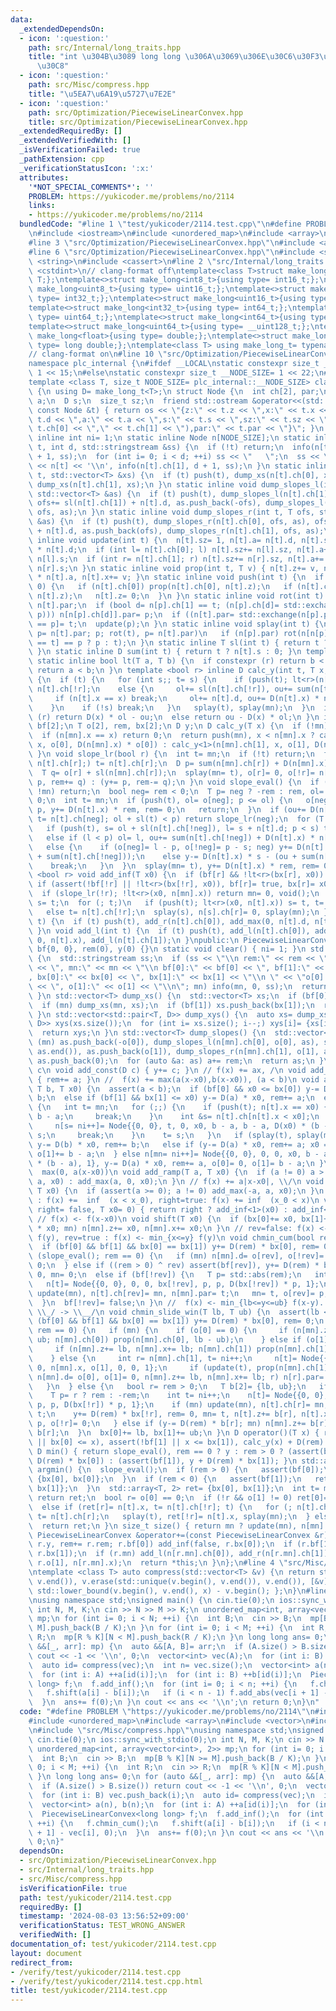 ```yaml
---
data:
  _extendedDependsOn:
  - icon: ':question:'
    path: src/Internal/long_traits.hpp
    title: "int \u304B\u3089 long long \u306A\u3069\u306E\u30C6\u30F3\u30D7\u30EC\u30FC\
      \u30C8"
  - icon: ':question:'
    path: src/Misc/compress.hpp
    title: "\u5EA7\u6A19\u5727\u7E2E"
  - icon: ':question:'
    path: src/Optimization/PiecewiseLinearConvex.hpp
    title: src/Optimization/PiecewiseLinearConvex.hpp
  _extendedRequiredBy: []
  _extendedVerifiedWith: []
  _isVerificationFailed: true
  _pathExtension: cpp
  _verificationStatusIcon: ':x:'
  attributes:
    '*NOT_SPECIAL_COMMENTS*': ''
    PROBLEM: https://yukicoder.me/problems/no/2114
    links:
    - https://yukicoder.me/problems/no/2114
  bundledCode: "#line 1 \"test/yukicoder/2114.test.cpp\"\n#define PROBLEM \"https://yukicoder.me/problems/no/2114\"\
    \n#include <iostream>\n#include <unordered_map>\n#include <array>\n#include <vector>\n\
    #line 3 \"src/Optimization/PiecewiseLinearConvex.hpp\"\n#include <algorithm>\n\
    #line 6 \"src/Optimization/PiecewiseLinearConvex.hpp\"\n#include <sstream>\n#include\
    \ <string>\n#include <cassert>\n#line 2 \"src/Internal/long_traits.hpp\"\n#include\
    \ <cstdint>\n// clang-format off\ntemplate<class T>struct make_long{using type=\
    \ T;};\ntemplate<>struct make_long<int8_t>{using type= int16_t;};\ntemplate<>struct\
    \ make_long<uint8_t>{using type= uint16_t;};\ntemplate<>struct make_long<int16_t>{using\
    \ type= int32_t;};\ntemplate<>struct make_long<uint16_t>{using type= uint32_t;};\n\
    template<>struct make_long<int32_t>{using type= int64_t;};\ntemplate<>struct make_long<uint32_t>{using\
    \ type= uint64_t;};\ntemplate<>struct make_long<int64_t>{using type= __int128_t;};\n\
    template<>struct make_long<uint64_t>{using type= __uint128_t;};\ntemplate<>struct\
    \ make_long<float>{using type= double;};\ntemplate<>struct make_long<double>{using\
    \ type= long double;};\ntemplate<class T> using make_long_t= typename make_long<T>::type;\n\
    // clang-format on\n#line 10 \"src/Optimization/PiecewiseLinearConvex.hpp\"\n\
    namespace plc_internal {\n#ifdef __LOCAL\nstatic constexpr size_t __NODE_SIZE=\
    \ 1 << 15;\n#else\nstatic constexpr size_t __NODE_SIZE= 1 << 22;\n#endif\n}\n\
    template <class T, size_t NODE_SIZE= plc_internal::__NODE_SIZE> class PiecewiseLinearConvex\
    \ {\n using D= make_long_t<T>;\n struct Node {\n  int ch[2], par;\n  T z, x, d,\
    \ a;\n  D s;\n  size_t sz;\n  friend std::ostream &operator<<(std::ostream &os,\
    \ const Node &t) { return os << \"{z:\" << t.z << \",x:\" << t.x << \",d:\" <<\
    \ t.d << \",a:\" << t.a << \",s:\" << t.s << \",sz:\" << t.sz << \",ch:(\" <<\
    \ t.ch[0] << \",\" << t.ch[1] << \"),par:\" << t.par << \"}\"; }\n };\n static\
    \ inline int ni= 1;\n static inline Node n[NODE_SIZE];\n static inline void info(int\
    \ t, int d, std::stringstream &ss) {\n  if (!t) return;\n  info(n[t].ch[0], d\
    \ + 1, ss);\n  for (int i= 0; i < d; ++i) ss << \"   \";\n  ss << \" \u25A0 \"\
    \ << n[t] << '\\n', info(n[t].ch[1], d + 1, ss);\n }\n static inline void dump_xs(int\
    \ t, std::vector<T> &xs) {\n  if (t) push(t), dump_xs(n[t].ch[0], xs), xs.push_back(n[t].x),\
    \ dump_xs(n[t].ch[1], xs);\n }\n static inline void dump_slopes_l(int t, T ofs,\
    \ std::vector<T> &as) {\n  if (t) push(t), dump_slopes_l(n[t].ch[1], ofs, as),\
    \ ofs+= sl(n[t].ch[1]) + n[t].d, as.push_back(-ofs), dump_slopes_l(n[t].ch[0],\
    \ ofs, as);\n }\n static inline void dump_slopes_r(int t, T ofs, std::vector<T>\
    \ &as) {\n  if (t) push(t), dump_slopes_r(n[t].ch[0], ofs, as), ofs+= sl(n[t].ch[0])\
    \ + n[t].d, as.push_back(ofs), dump_slopes_r(n[t].ch[1], ofs, as);\n }\n static\
    \ inline void update(int t) {\n  n[t].sz= 1, n[t].a= n[t].d, n[t].s= D(n[t].x)\
    \ * n[t].d;\n  if (int l= n[t].ch[0]; l) n[t].sz+= n[l].sz, n[t].a+= n[l].a, n[t].s+=\
    \ n[l].s;\n  if (int r= n[t].ch[1]; r) n[t].sz+= n[r].sz, n[t].a+= n[r].a, n[t].s+=\
    \ n[r].s;\n }\n static inline void prop(int t, T v) { n[t].z+= v, n[t].s+= D(v)\
    \ * n[t].a, n[t].x+= v; }\n static inline void push(int t) {\n  if (n[t].z !=\
    \ 0) {\n   if (n[t].ch[0]) prop(n[t].ch[0], n[t].z);\n   if (n[t].ch[1]) prop(n[t].ch[1],\
    \ n[t].z);\n   n[t].z= 0;\n  }\n }\n static inline void rot(int t) {\n  int p=\
    \ n[t].par;\n  if (bool d= n[p].ch[1] == t; (n[p].ch[d]= std::exchange(n[t].ch[!d],\
    \ p))) n[n[p].ch[d]].par= p;\n  if ((n[t].par= std::exchange(n[p].par, t))) n[n[t].par].ch[n[n[t].par].ch[1]\
    \ == p]= t;\n  update(p);\n }\n static inline void splay(int t) {\n  for (int\
    \ p= n[t].par; p; rot(t), p= n[t].par)\n   if (n[p].par) rot(n[n[p].par].ch[n[p].ch[1]\
    \ == t] == p ? p : t);\n }\n static inline T sl(int t) { return t ? n[t].a : 0;\
    \ }\n static inline D sum(int t) { return t ? n[t].s : 0; }\n template <bool r>\
    \ static inline bool lt(T a, T b) {\n  if constexpr (r) return b < a;\n  else\
    \ return a < b;\n }\n template <bool r> inline D calc_y(int t, T x, T ol, T ou)\
    \ {\n  if (t) {\n   for (int s;; t= s) {\n    if (push(t); lt<r>(n[t].x, x)) s=\
    \ n[t].ch[!r];\n    else {\n     ol+= sl(n[t].ch[!r]), ou+= sum(n[t].ch[!r]);\n\
    \     if (n[t].x == x) break;\n     ol+= n[t].d, ou+= D(n[t].x) * n[t].d, s= n[t].ch[r];\n\
    \    }\n    if (!s) break;\n   }\n   splay(t), splay(mn);\n  }\n  if constexpr\
    \ (r) return D(x) * ol - ou;\n  else return ou - D(x) * ol;\n }\n int mn;\n bool\
    \ bf[2];\n T o[2], rem, bx[2];\n D y;\n D calc_y(T x) {\n  if (!mn) return 0;\n\
    \  if (n[mn].x == x) return 0;\n  return push(mn), x < n[mn].x ? calc_y<0>(n[mn].ch[0],\
    \ x, o[0], D(n[mn].x) * o[0]) : calc_y<1>(n[mn].ch[1], x, o[1], D(n[mn].x) * o[1]);\n\
    \ }\n void slope_lr(bool r) {\n  int t= mn;\n  if (!t) return;\n  for (; push(t),\
    \ n[t].ch[r];) t= n[t].ch[r];\n  D p= sum(n[mn].ch[r]) + D(n[mn].x) * o[r];\n\
    \  T q= o[r] + sl(n[mn].ch[r]);\n  splay(mn= t), o[r]= 0, o[!r]= n[t].d, r ? (y-=\
    \ p, rem+= q) : (y+= p, rem-= q);\n }\n void slope_eval() {\n  if (rem == 0 ||\
    \ !mn) return;\n  bool neg= rem < 0;\n  T p= neg ? -rem : rem, ol= 0;\n  D ou=\
    \ 0;\n  int t= mn;\n  if (push(t), ol= o[neg]; p <= ol) {\n   o[neg]-= p, o[!neg]+=\
    \ p, y+= D(n[t].x) * rem, rem= 0;\n   return;\n  }\n  if (ou+= D(n[t].x) * ol,\
    \ t= n[t].ch[neg]; ol + sl(t) < p) return slope_lr(neg);\n  for (T s, l;;) {\n\
    \   if (push(t), s= ol + sl(n[t].ch[!neg]), l= s + n[t].d; p < s) t= n[t].ch[!neg];\n\
    \   else if (l < p) ol= l, ou+= sum(n[t].ch[!neg]) + D(n[t].x) * n[t].d, t= n[t].ch[neg];\n\
    \   else {\n    if (o[neg]= l - p, o[!neg]= p - s; neg) y+= D(n[t].x) * s - (ou\
    \ + sum(n[t].ch[!neg]));\n    else y-= D(n[t].x) * s - (ou + sum(n[t].ch[!neg]));\n\
    \    break;\n   }\n  }\n  splay(mn= t), y+= D(n[t].x) * rem, rem= 0;\n }\n template\
    \ <bool r> void add_inf(T x0) {\n  if (bf[r] && !lt<r>(bx[r], x0)) return;\n \
    \ if (assert(!bf[!r] || !lt<r>(bx[!r], x0)), bf[r]= true, bx[r]= x0; !mn) return;\n\
    \  if (slope_lr(!r); !lt<r>(x0, n[mn].x)) return mn= 0, void();\n  int t= mn,\
    \ s= t;\n  for (; t;)\n   if (push(t); lt<r>(x0, n[t].x)) s= t, t= n[t].ch[r];\n\
    \   else t= n[t].ch[!r];\n  splay(s), n[s].ch[r]= 0, splay(mn);\n }\n void add_r(int\
    \ t) {\n  if (t) push(t), add_r(n[t].ch[0]), add_max(0, n[t].d, n[t].x), add_r(n[t].ch[1]);\n\
    \ }\n void add_l(int t) {\n  if (t) push(t), add_l(n[t].ch[0]), add_max(-n[t].d,\
    \ 0, n[t].x), add_l(n[t].ch[1]);\n }\npublic:\n PiecewiseLinearConvex(): mn(0),\
    \ bf{0, 0}, rem(0), y(0) {}\n static void clear() { ni= 1; }\n std::string info()\
    \ {\n  std::stringstream ss;\n  if (ss << \"\\n rem:\" << rem << \", y:\" << y\
    \ << \", mn:\" << mn << \"\\n bf[0]:\" << bf[0] << \", bf[1]:\" << bf[1] << \"\
    , bx[0]:\" << bx[0] << \", bx[1]:\" << bx[1] << \"\\n \" << \"o[0]:\" << o[0]\
    \ << \", o[1]:\" << o[1] << \"\\n\"; mn) info(mn, 0, ss);\n  return ss.str();\n\
    \ }\n std::vector<T> dump_xs() {\n  std::vector<T> xs;\n  if (bf[0]) xs.push_back(bx[0]);\n\
    \  if (mn) dump_xs(mn, xs);\n  if (bf[1]) xs.push_back(bx[1]);\n  return xs;\n\
    \ }\n std::vector<std::pair<T, D>> dump_xys() {\n  auto xs= dump_xs();\n  std::vector<std::pair<T,\
    \ D>> xys(xs.size());\n  for (int i= xs.size(); i--;) xys[i]= {xs[i], operator()(xs[i])};\n\
    \  return xys;\n }\n std::vector<T> dump_slopes() {\n  std::vector<T> as;\n  if\
    \ (mn) as.push_back(-o[0]), dump_slopes_l(n[mn].ch[0], o[0], as), std::reverse(as.begin(),\
    \ as.end()), as.push_back(o[1]), dump_slopes_r(n[mn].ch[1], o[1], as);\n  else\
    \ as.push_back(0);\n  for (auto &a: as) a+= rem;\n  return as;\n }\n // f(x) +=\
    \ c\n void add_const(D c) { y+= c; }\n // f(x) += ax, /\n void add_linear(T a)\
    \ { rem+= a; }\n //  f(x) += max(a(x-x0),b(x-x0)), (a < b)\n void add_max(T a,\
    \ T b, T x0) {\n  assert(a < b);\n  if (bf[0] && x0 <= bx[0]) y-= D(b) * x0, rem+=\
    \ b;\n  else if (bf[1] && bx[1] <= x0) y-= D(a) * x0, rem+= a;\n  else if (mn)\
    \ {\n   int t= mn;\n   for (;;) {\n    if (push(t); n[t].x == x0) {\n     n[t].d+=\
    \ b - a;\n     break;\n    }\n    int &s= n[t].ch[n[t].x < x0];\n    if (!s) {\n\
    \     n[s= ni++]= Node{{0, 0}, t, 0, x0, b - a, b - a, D(x0) * (b - a), 1}, t=\
    \ s;\n     break;\n    }\n    t= s;\n   }\n   if (splay(t), splay(mn); x0 < n[mn].x)\
    \ y-= D(b) * x0, rem+= b;\n   else if (y-= D(a) * x0, rem+= a; x0 == n[mn].x)\
    \ o[1]+= b - a;\n  } else n[mn= ni++]= Node{{0, 0}, 0, 0, x0, b - a, b - a, D(x0)\
    \ * (b - a), 1}, y-= D(a) * x0, rem+= a, o[0]= 0, o[1]= b - a;\n }\n // f(x) +=\
    \  max(0, a(x-x0))\n void add_ramp(T a, T x0) {\n  if (a != 0) a > 0 ? add_max(0,\
    \ a, x0) : add_max(a, 0, x0);\n }\n // f(x) += a|x-x0|, \\/\n void add_abs(T a,\
    \ T x0) {\n  if (assert(a >= 0); a != 0) add_max(-a, a, x0);\n }\n // right=false\
    \ : f(x) +=  inf  (x < x_0), right=true: f(x) += inf  (x_0 < x)\n void add_inf(bool\
    \ right= false, T x0= 0) { return right ? add_inf<1>(x0) : add_inf<0>(x0); }\n\
    \ // f(x) <- f(x-x0)\n void shift(T x0) {\n  if (bx[0]+= x0, bx[1]+= x0, y-= D(rem)\
    \ * x0; mn) n[mn].z+= x0, n[mn].x+= x0;\n }\n // rev=false: f(x) <- min_{y<=x}\
    \ f(y), rev=true : f(x) <- min_{x<=y} f(y)\n void chmin_cum(bool rev= false) {\n\
    \  if (bf[0] && bf[1] && bx[0] == bx[1]) y+= D(rem) * bx[0], rem= 0;\n  else if\
    \ (slope_eval(); rem == 0) {\n   if (mn) n[mn].d= o[rev], o[!rev]= 0, n[mn].ch[!rev]=\
    \ 0;\n  } else if ((rem > 0) ^ rev) assert(bf[rev]), y+= D(rem) * bx[rev], rem=\
    \ 0, mn= 0;\n  else if (bf[!rev]) {\n   T p= std::abs(rem);\n   int t= ni++;\n\
    \   n[t]= Node{{0, 0}, 0, 0, bx[!rev], p, p, D(bx[!rev]) * p, 1};\n   if (mn)\
    \ update(mn), n[t].ch[rev]= mn, n[mn].par= t;\n   mn= t, o[rev]= p, o[!rev]= 0;\n\
    \  }\n  bf[!rev]= false;\n }\n //  f(x) <- min_{lb<=y<=ub} f(x-y). (lb <= ub),\
    \ \\_/ -> \\__/\n void chmin_slide_win(T lb, T ub) {\n  assert(lb <= ub);\n  if\
    \ (bf[0] && bf[1] && bx[0] == bx[1]) y+= D(rem) * bx[0], rem= 0;\n  else if (slope_eval();\
    \ rem == 0) {\n   if (mn) {\n    if (o[0] == 0) {\n     if (n[mn].z+= ub, n[mn].x+=\
    \ ub; n[mn].ch[0]) prop(n[mn].ch[0], lb - ub);\n    } else if (o[1] == 0) {\n\
    \     if (n[mn].z+= lb, n[mn].x+= lb; n[mn].ch[1]) prop(n[mn].ch[1], ub - lb);\n\
    \    } else {\n     int r= n[mn].ch[1], t= ni++;\n     n[t]= Node{{0, r}, mn,\
    \ 0, n[mn].x, o[1], 0, 0, 1};\n     if (update(t), prop(n[mn].ch[1]= t, ub - lb),\
    \ n[mn].d= o[0], o[1]= 0, n[mn].z+= lb, n[mn].x+= lb; r) n[r].par= t;\n    }\n\
    \   }\n  } else {\n   bool r= rem > 0;\n   T b[2]= {lb, ub};\n   if (bf[!r]) {\n\
    \    T p= r ? rem : -rem;\n    int t= ni++;\n    n[t]= Node{{0, 0}, 0, 0, bx[!r],\
    \ p, p, D(bx[!r]) * p, 1};\n    if (mn) update(mn), n[t].ch[r]= mn, n[mn].par=\
    \ t;\n    y+= D(rem) * bx[!r], rem= 0, mn= t, n[t].z+= b[r], n[t].x+= b[r], o[r]=\
    \ p, o[!r]= 0;\n   } else if (y-= D(rem) * b[r]; mn) n[mn].z+= b[r], n[mn].x+=\
    \ b[r];\n  }\n  bx[0]+= lb, bx[1]+= ub;\n }\n D operator()(T x) { return assert(!bf[0]\
    \ || bx[0] <= x), assert(!bf[1] || x <= bx[1]), calc_y(x) + D(rem) * x + y; }\n\
    \ D min() { return slope_eval(), rem == 0 ? y : rem > 0 ? (assert(bf[0]), y +\
    \ D(rem) * bx[0]) : (assert(bf[1]), y + D(rem) * bx[1]); }\n std::array<T, 2>\
    \ argmin() {\n  slope_eval();\n  if (rem > 0) {\n   assert(bf[0]);\n   return\
    \ {bx[0], bx[0]};\n  }\n  if (rem < 0) {\n   assert(bf[1]);\n   return {bx[1],\
    \ bx[1]};\n  }\n  std::array<T, 2> ret= {bx[0], bx[1]};\n  int t= mn;\n  if (!t)\
    \ return ret;\n  bool r= o[0] == 0;\n  if (!r && o[1] != 0) ret[0]= ret[1]= n[t].x;\n\
    \  else if (ret[r]= n[t].x, t= n[t].ch[!r]; t) {\n   for (; n[t].ch[r];) push(t),\
    \ t= n[t].ch[r];\n   splay(t), ret[!r]= n[t].x, splay(mn);\n  } else assert(bf[!r]);\n\
    \  return ret;\n }\n size_t size() { return mn ? update(mn), n[mn].sz : 0; }\n\
    \ PiecewiseLinearConvex &operator+=(const PiecewiseLinearConvex &r) {\n  if (y+=\
    \ r.y, rem+= r.rem; r.bf[0]) add_inf(false, r.bx[0]);\n  if (r.bf[1]) add_inf(true,\
    \ r.bx[1]);\n  if (r.mn) add_l(n[r.mn].ch[0]), add_r(n[r.mn].ch[1]), add_max(-r.o[0],\
    \ r.o[1], n[r.mn].x);\n  return *this;\n }\n};\n#line 4 \"src/Misc/compress.hpp\"\
    \ntemplate <class T> auto compress(std::vector<T> &v) {\n return std::sort(v.begin(),\
    \ v.end()), v.erase(std::unique(v.begin(), v.end()), v.end()), [&v](T x) { return\
    \ std::lower_bound(v.begin(), v.end(), x) - v.begin(); };\n}\n#line 8 \"test/yukicoder/2114.test.cpp\"\
    \nusing namespace std;\nsigned main() {\n cin.tie(0);\n ios::sync_with_stdio(0);\n\
    \ int N, M, K;\n cin >> N >> M >> K;\n unordered_map<int, array<vector<int>, 2>>\
    \ mp;\n for (int i= 0; i < N; ++i) {\n  int B;\n  cin >> B;\n  mp[B % K][N >=\
    \ M].push_back(B / K);\n }\n for (int i= 0; i < M; ++i) {\n  int R;\n  cin >>\
    \ R;\n  mp[R % K][N < M].push_back(R / K);\n }\n long long ans= 0;\n for (auto\
    \ &&[_, arr]: mp) {\n  auto &&[A, B]= arr;\n  if (A.size() > B.size()) return\
    \ cout << -1 << '\\n', 0;\n  vector<int> vec(A);\n  for (int i: B) vec.push_back(i);\n\
    \  auto id= compress(vec);\n  int n= vec.size();\n  vector<int> a(n), b(n);\n\
    \  for (int i: A) ++a[id(i)];\n  for (int i: B) ++b[id(i)];\n  PiecewiseLinearConvex<long\
    \ long> f;\n  f.add_inf();\n  for (int i= 0; i < n; ++i) {\n   f.chmin_cum();\n\
    \   f.shift(a[i] - b[i]);\n   if (i < n - 1) f.add_abs(vec[i + 1] - vec[i], 0);\n\
    \  }\n  ans+= f(0);\n }\n cout << ans << '\\n';\n return 0;\n}\n"
  code: "#define PROBLEM \"https://yukicoder.me/problems/no/2114\"\n#include <iostream>\n\
    #include <unordered_map>\n#include <array>\n#include <vector>\n#include \"src/Optimization/PiecewiseLinearConvex.hpp\"\
    \n#include \"src/Misc/compress.hpp\"\nusing namespace std;\nsigned main() {\n\
    \ cin.tie(0);\n ios::sync_with_stdio(0);\n int N, M, K;\n cin >> N >> M >> K;\n\
    \ unordered_map<int, array<vector<int>, 2>> mp;\n for (int i= 0; i < N; ++i) {\n\
    \  int B;\n  cin >> B;\n  mp[B % K][N >= M].push_back(B / K);\n }\n for (int i=\
    \ 0; i < M; ++i) {\n  int R;\n  cin >> R;\n  mp[R % K][N < M].push_back(R / K);\n\
    \ }\n long long ans= 0;\n for (auto &&[_, arr]: mp) {\n  auto &&[A, B]= arr;\n\
    \  if (A.size() > B.size()) return cout << -1 << '\\n', 0;\n  vector<int> vec(A);\n\
    \  for (int i: B) vec.push_back(i);\n  auto id= compress(vec);\n  int n= vec.size();\n\
    \  vector<int> a(n), b(n);\n  for (int i: A) ++a[id(i)];\n  for (int i: B) ++b[id(i)];\n\
    \  PiecewiseLinearConvex<long long> f;\n  f.add_inf();\n  for (int i= 0; i < n;\
    \ ++i) {\n   f.chmin_cum();\n   f.shift(a[i] - b[i]);\n   if (i < n - 1) f.add_abs(vec[i\
    \ + 1] - vec[i], 0);\n  }\n  ans+= f(0);\n }\n cout << ans << '\\n';\n return\
    \ 0;\n}"
  dependsOn:
  - src/Optimization/PiecewiseLinearConvex.hpp
  - src/Internal/long_traits.hpp
  - src/Misc/compress.hpp
  isVerificationFile: true
  path: test/yukicoder/2114.test.cpp
  requiredBy: []
  timestamp: '2024-08-03 13:56:52+09:00'
  verificationStatus: TEST_WRONG_ANSWER
  verifiedWith: []
documentation_of: test/yukicoder/2114.test.cpp
layout: document
redirect_from:
- /verify/test/yukicoder/2114.test.cpp
- /verify/test/yukicoder/2114.test.cpp.html
title: test/yukicoder/2114.test.cpp
---
```

